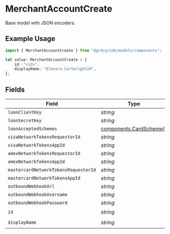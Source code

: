 # MerchantAccountCreate

Base model with JSON encoders.

## Example Usage

```typescript
import { MerchantAccountCreate } from "@gr4vy/sdk/models/components";

let value: MerchantAccountCreate = {
    id: "<id>",
    displayName: "Elenora.Cartwright24",
};
```

## Fields

| Field                                                            | Type                                                             | Required                                                         | Description                                                      |
| ---------------------------------------------------------------- | ---------------------------------------------------------------- | ---------------------------------------------------------------- | ---------------------------------------------------------------- |
| `loonClientKey`                                                  | *string*                                                         | :heavy_minus_sign:                                               | N/A                                                              |
| `loonSecretKey`                                                  | *string*                                                         | :heavy_minus_sign:                                               | N/A                                                              |
| `loonAcceptedSchemes`                                            | [components.CardScheme](../../models/components/cardscheme.md)[] | :heavy_minus_sign:                                               | N/A                                                              |
| `visaNetworkTokensRequestorId`                                   | *string*                                                         | :heavy_minus_sign:                                               | N/A                                                              |
| `visaNetworkTokensAppId`                                         | *string*                                                         | :heavy_minus_sign:                                               | N/A                                                              |
| `amexNetworkTokensRequestorId`                                   | *string*                                                         | :heavy_minus_sign:                                               | N/A                                                              |
| `amexNetworkTokensAppId`                                         | *string*                                                         | :heavy_minus_sign:                                               | N/A                                                              |
| `mastercardNetworkTokensRequestorId`                             | *string*                                                         | :heavy_minus_sign:                                               | N/A                                                              |
| `mastercardNetworkTokensAppId`                                   | *string*                                                         | :heavy_minus_sign:                                               | N/A                                                              |
| `outboundWebhookUrl`                                             | *string*                                                         | :heavy_minus_sign:                                               | N/A                                                              |
| `outboundWebhookUsername`                                        | *string*                                                         | :heavy_minus_sign:                                               | N/A                                                              |
| `outboundWebhookPassword`                                        | *string*                                                         | :heavy_minus_sign:                                               | N/A                                                              |
| `id`                                                             | *string*                                                         | :heavy_check_mark:                                               | N/A                                                              |
| `displayName`                                                    | *string*                                                         | :heavy_check_mark:                                               | N/A                                                              |